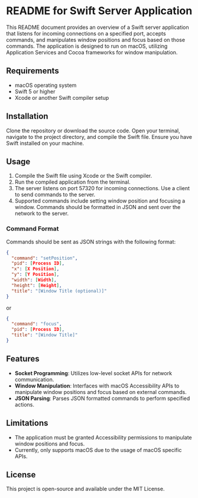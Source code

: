 # README for Swift Server Application

This README document provides an overview of a Swift server application that listens for incoming connections on a specified port, accepts commands, and manipulates window positions and focus based on those commands. The application is designed to run on macOS, utilizing Application Services and Cocoa frameworks for window manipulation.

## Requirements

- macOS operating system
- Swift 5 or higher
- Xcode or another Swift compiler setup

## Installation

Clone the repository or download the source code. Open your terminal, navigate to the project directory, and compile the Swift file. Ensure you have Swift installed on your machine.

## Usage

1. Compile the Swift file using Xcode or the Swift compiler.
2. Run the compiled application from the terminal.
3. The server listens on port 57320 for incoming connections. Use a client to send commands to the server.
4. Supported commands include setting window position and focusing a window. Commands should be formatted in JSON and sent over the network to the server.

### Command Format

Commands should be sent as JSON strings with the following format:

```json
{
  "command": "setPosition",
  "pid": [Process ID],
  "x": [X Position],
  "y": [Y Position],
  "width": [Width],
  "height": [Height],
  "title": "[Window Title (optional)]"
}
```

or

```json
{
  "command": "focus",
  "pid": [Process ID],
  "title": "[Window Title]"
}
```

## Features

- **Socket Programming**: Utilizes low-level socket APIs for network communication.
- **Window Manipulation**: Interfaces with macOS Accessibility APIs to manipulate window positions and focus based on external commands.
- **JSON Parsing**: Parses JSON formatted commands to perform specified actions.

## Limitations

- The application must be granted Accessibility permissions to manipulate window positions and focus.
- Currently, only supports macOS due to the usage of macOS specific APIs.

## License

This project is open-source and available under the MIT License.

